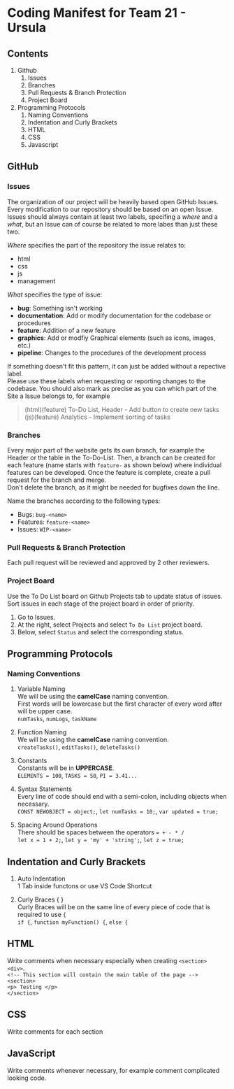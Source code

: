# Coding Manifest for Team 21 - Ursula
## Contents
1. Github
    1. Issues
    2. Branches
    3. Pull Requests & Branch Protection
    4. Project Board
2. Programming Protocols
   1. Naming Conventions
   2. Indentation and Curly Brackets
   3. HTML
   4. CSS
   5. Javascript

## GitHub
### Issues
The organization of our project will be heavily based open GitHub Issues. Every modification to our repository should be based on an open Issue. \
Issues should always contain at least two labels, specifing a *where* and a *what*, but an Issue can of course be related to more labes than just these two.

*Where* specifies the part of the repository the issue relates to:
- html
- css
- js
- management

*What* specifies the type of issue:
- **bug**: Something isn't working
- **documentation**: Add or modify documentation for the codebase or procedures
- **feature**: Addition of a new feature
- **graphics**: Add or modfiy Graphical elements (such as icons, images, etc.)
- **pipeline**: Changes to the procedures of the development process 

If something doesn't fit this pattern, it can just be added without a repective label.\
Please use these labels when requesting or reporting changes to the codebase. You should also mark as precise as you can which part of the Site a Issue belongs to, for example
> (html)(feature) To-Do List, Header - Add button to create new tasks \
> (js)(feature) Analytics - Implement sorting of tasks

### Branches
Every major part of the website gets its own branch, for example the Header or the table in the To-Do-List. Then, a branch can be created for each feature (name starts with `feature-` as shown below) where individual features can be developed. Once the feature is complete, create a pull request for the branch and merge. \
Don't delete the branch, as it might be needed for bugfixes down the line. 

Name the branches according to the following types:
* Bugs: `bug-<name>`
* Features: `feature-<name>`
* Issues: `WIP-<name>`

### Pull Requests & Branch Protection
Each pull request will be reviewed and approved by 2 other reviewers. 

### Project Board
Use the To Do List board on Github Projects tab to update status of issues. Sort issues in each stage of the project board in order of priority. 
1. Go to Issues.
2. At the right, select Projects and select `To Do List` project board.
3. Below, select `Status` and select the corresponding status.


## Programming Protocols

### Naming Conventions
1. Variable Naming <br>
We will be using the **camelCase** naming convention. <br>
First words will be lowercase but the first character of every word after will be upper case. <br>
`numTasks`, `numLogs`, `taskName`

2. Function Naming <br>
We will be using the **camelCase** naming convention. <br>
`createTasks()`, `editTasks()`, `deleteTasks()`

3. Constants <br>
Constants will be in **UPPERCASE**. <br>
`ELEMENTS = 100`, `TASKS = 50`, `PI = 3.41...`

4. Syntax Statements  <br>
Every line of code should end with a semi-colon, including objects when necessary. <br>
`CONST NEWOBJECT = object;`, `let numTasks = 10;`, `var updated = true;` 

5. Spacing Around Operations <br>
There should be spaces between the operators `= + - * /` <br>
`let x = 1 + 2;`, `let y = 'my' + 'string';`, `let z = true;`

## Indentation and Curly Brackets

1. Auto Indentation <br>
1 Tab inside functons or use VS Code Shortcut <br>

2. Curly Braces { } <br>
Curly Braces will be on the same line of every piece of code that is required to use `{` <br>
`if {`, `function myFunction() {`, `else {`

## HTML
Write comments when necessary especially when creating `<section> <div>`. <br>
`<!-- This section will contain the main table of the page -->` <br>
 `<section>` <br>
    `<p> Testing </p>` <br>
 `</section>` <br>
 
 ## CSS
 Write comments for each section <br>
 
 ## JavaScript
 Write comments whenever necessary, for example comment complicated looking code.
